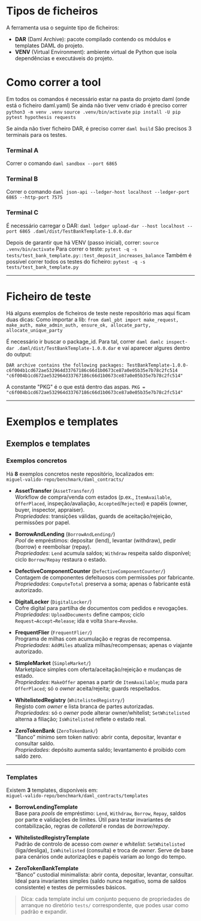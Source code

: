 # Tipos de ficheiros
A ferramenta usa o seguinte tipo de ficheiros:
- **DAR** (Daml Archive): pacote compilado contendo os módulos e templates DAML do projeto.
- **VENV** (Virtual Environment): ambiente virtual de Python que isola dependências e executáveis do projeto.

# Como correr a tool
Em todos os comandos é necessário estar na pasta do projeto daml (onde está o ficheiro daml.yaml)
Se ainda não tiver venv criado é preciso correr
```python3 -m venv .venv```
```source .venv/bin/activate```
```pip install -U pip pytest hypothesis requests```

Se ainda não tiver ficheiro DAR, é preciso correr
```daml build```
São precisos 3 terminais para os testes.

### Terminal A
Correr o comando
 ```daml sandbox --port 6865```

### Terminal B
Correr o comando
```daml json-api --ledger-host localhost --ledger-port 6865 --http-port 7575```

### Terminal C
É necessário carregar o DAR:
```daml ledger upload-dar --host localhost --port 6865 .daml/dist/TestBankTemplate-1.0.0.dar```

Depois de garantir que há VENV (passo inicial), correr:
 ```source .venv/bin/activate```
 Para correr o teste:
```pytest -q -s tests/test_bank_template.py::test_deposit_increases_balance```
Também é possível correr todos os testes do ficheiro:
```pytest -q -s tests/test_bank_template.py```

---------------------------------------------------------------------------------------------------------
# Ficheiro de teste
Há alguns exemplos de ficheiros de teste neste repositório mas aqui ficam duas dicas:
Como importar a lib:
```from daml_pbt import make_request, make_auth, make_admin_auth, ensure_ok, allocate_party, allocate_unique_party```

É necessário ir buscar o package_id. Para tal, correr 
 ```daml damlc inspect-dar .daml/dist/TestBankTemplate-1.0.0.dar```
e vai aparecer algures dentro do output:

```DAR archive contains the following packages: TestBankTemplate-1.0.0-c6f004b1cd672ae532964d33767186c66d1b0673ce87a0e05b35e7b78c2fc514 "c6f004b1cd672ae532964d33767186c66d1b0673ce87a0e05b35e7b78c2fc514"```

A constante "PKG" é o que está dentro das aspas.
```PKG = "c6f004b1cd672ae532964d33767186c66d1b0673ce87a0e05b35e7b78c2fc514"```

---------------------------------------------------------------------------------------------------------
# Exemplos e templates

## Exemplos e templates

### Exemplos concretos
Há **8** exemplos concretos neste repositório, localizados em:  
`miguel-valido-repo/benchmark/daml_contracts/`

- **AssetTransfer** (`AssetTransfer/`)  
  Workflow de compra/venda com estados (p.ex., `ItemAvailable`, `OfferPlaced`,
  inspeção/avaliação, `Accepted`/`Rejected`) e papéis (owner, buyer, inspector,
  appraiser).  
  *Propriedades*: transições válidas, guards de aceitação/rejeição, permissões
  por papel.

- **BorrowAndLending** (`BorrowAndLending/`)  
  *Pool* de empréstimos: depositar (lend), levantar (withdraw), pedir (borrow) e
  reembolsar (repay).  
  *Propriedades*: `Lend` acumula saldos; `Withdraw` respeita saldo disponível;
  ciclo `Borrow/Repay` restaura o estado.

- **DefectiveComponentCounter** (`DefectiveComponentCounter/`)  
  Contagem de componentes defeituosos com permissões por fabricante.  
  *Propriedades*: `ComputeTotal` preserva a soma; apenas o fabricante está
  autorizado.

- **DigitalLocker** (`DigitalLocker/`)  
  Cofre digital para partilha de documentos com pedidos e revogações.  
  *Propriedades*: `UploadDocuments` define campos; ciclo
  `Request→Accept→Release`; ida e volta `Share→Revoke`.

- **FrequentFlier** (`FrequentFlier/`)  
  Programa de milhas com acumulação e regras de recompensa.  
  *Propriedades*: `AddMiles` atualiza milhas/recompensas; apenas o viajante
  autorizado.

- **SimpleMarket** (`SimpleMarket/`)  
  Marketplace simples com oferta/aceitação/rejeição e mudanças de estado.  
  *Propriedades*: `MakeOffer` apenas a partir de `ItemAvailable`; muda para
  `OfferPlaced`; só o *owner* aceita/rejeita; guards respeitados.

- **WhitelistedRegistry** (`WhitelistedRegistry/`)  
  Registo com *owner* e lista branca de partes autorizadas.  
  *Propriedades*: só o *owner* pode alterar owner/whitelist; `SetWhitelisted`
  alterna a filiação; `IsWhitelisted` reflete o estado real.

- **ZeroTokenBank** (`ZeroTokenBank/`)  
  “Banco” mínimo sem token nativo: abrir conta, depositar, levantar e consultar
  saldo.  
  *Propriedades*: depósito aumenta saldo; levantamento é proibido com saldo zero.

---

### Templates
Existem **3** templates, disponíveis em:  
`miguel-valido-repo/benchmark/daml_contracts/templates`

- **BorrowLendingTemplate**  
  Base para *pools* de empréstimo: `Lend`, `Withdraw`, `Borrow`, `Repay`,
  saldos por parte e validações de limites. Útil para testar invariantes de
  contabilização, regras de *collateral* e rondas de *borrow/repay*.

- **WhitelistedRegistryTemplate**  
  Padrão de controlo de acesso com *owner* e *whitelist*: `SetWhitelisted`
  (liga/desliga), `IsWhitelisted` (consulta) e troca de *owner*. Serve de base
  para cenários onde autorizações e papéis variam ao longo do tempo.

- **ZeroTokenBankTemplate**  
  “Banco” custodial minimalista: abrir conta, depositar, levantar, consultar.
  Ideal para invariantes simples (saldo nunca negativo, soma de saldos
  consistente) e testes de permissões básicos.

> Dica: cada template inclui um conjunto pequeno de propriedades de arranque
> no diretório `tests/` correspondente, que podes usar como padrão e expandir.

